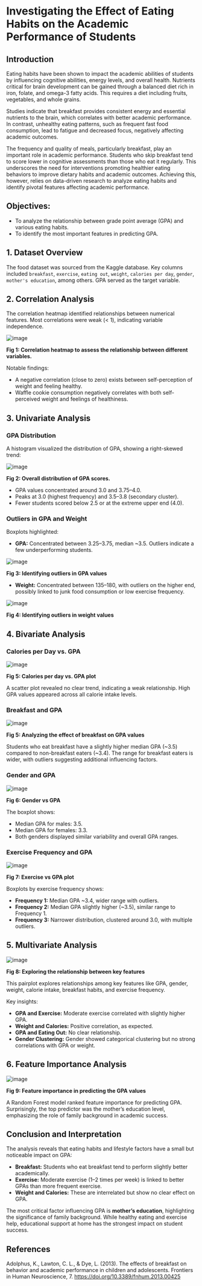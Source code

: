 # Investigating the Effect of Eating Habits on the Academic Performance of Students

## Introduction

Eating habits have been shown to impact the academic abilities of students by influencing cognitive abilities, energy levels, and overall health. Nutrients critical for brain development can be gained through a balanced diet rich in iron, folate, and omega-3 fatty acids. This requires a diet including fruits, vegetables, and whole grains.

Studies indicate that breakfast provides consistent energy and essential nutrients to the brain, which correlates with better academic performance. In contrast, unhealthy eating patterns, such as frequent fast food consumption, lead to fatigue and decreased focus, negatively affecting academic outcomes.

The frequency and quality of meals, particularly breakfast, play an important role in academic performance. Students who skip breakfast tend to score lower in cognitive assessments than those who eat it regularly. This underscores the need for interventions promoting healthier eating behaviors to improve dietary habits and academic outcomes. Achieving this, however, relies on data-driven research to analyze eating habits and identify pivotal features affecting academic performance.

## Objectives:
- To analyze the relationship between grade point average (GPA) and various eating habits.
- To identify the most important features in predicting GPA.

## 1. Dataset Overview

The food dataset was sourced from the Kaggle database. Key columns included `breakfast`, `exercise`, `eating out`, `weight`, `calories per day`, `gender`, `mother's education`, among others. GPA served as the target variable.


## 2. Correlation Analysis

The correlation heatmap identified relationships between numerical features. Most correlations were weak (< 1), indicating variable independence. 

![image](https://github.com/user-attachments/assets/0edc47d8-1e61-4f79-b53a-53695310acfd)

**Fig 1: Correlation heatmap to assess the relationship between different variables.**


Notable findings:
- A negative correlation (close to zero) exists between self-perception of weight and feeling healthy. 
- Waffle cookie consumption negatively correlates with both self-perceived weight and feelings of healthiness.


## 3. Univariate Analysis

### GPA Distribution
A histogram visualized the distribution of GPA, showing a right-skewed trend:

![image](https://github.com/user-attachments/assets/68621ff9-1179-441f-8b25-50201c7aa961)

**Fig 2: Overall distribution of GPA scores.**

- GPA values concentrated around 3.0 and 3.75–4.0.
- Peaks at 3.0 (highest frequency) and 3.5–3.8 (secondary cluster).
- Fewer students scored below 2.5 or at the extreme upper end (4.0).

### Outliers in GPA and Weight
Boxplots highlighted:
- **GPA:** Concentrated between 3.25–3.75, median ~3.5. Outliers indicate a few underperforming students.

![image](https://github.com/user-attachments/assets/08ca2401-80eb-4706-aa95-8308bcd12c40)

**Fig 3: Identifying outliers in GPA values**

- **Weight:** Concentrated between 135–180, with outliers on the higher end, possibly linked to junk food consumption or low exercise frequency.

![image](https://github.com/user-attachments/assets/03e625c6-bb49-4fd6-92ef-4906373a800a)

**Fig 4: Identifying outliers in weight values**

## 4. Bivariate Analysis

### Calories per Day vs. GPA

![image](https://github.com/user-attachments/assets/8bac249b-df19-4d45-a8c4-39085cbe7989)

**Fig 5: Calories per day vs. GPA plot**

A scatter plot revealed no clear trend, indicating a weak relationship. High GPA values appeared across all calorie intake levels.

### Breakfast and GPA

![image](https://github.com/user-attachments/assets/5c0ed4d1-8a8a-482d-88cb-d625d632eefa)

**Fig 5: Analyzing the effect of breakfast on GPA values**

Students who eat breakfast have a slightly higher median GPA (~3.5) compared to non-breakfast eaters (~3.4). The range for breakfast eaters is wider, with outliers suggesting additional influencing factors.

### Gender and GPA

![image](https://github.com/user-attachments/assets/9246c0f4-224f-42ff-a9c5-6bf0551e81d3)

**Fig 6: Gender vs GPA**

The boxplot shows:
- Median GPA for males: 3.5.
- Median GPA for females: 3.3.
- Both genders displayed similar variability and overall GPA ranges.

### Exercise Frequency and GPA

![image](https://github.com/user-attachments/assets/2a8ebacf-595a-4f04-8ca1-205ee0de5918)

**Fig 7: Exercise vs GPA plot**

Boxplots by exercise frequency shows:
- **Frequency 1:** Median GPA ~3.4, wider range with outliers.
- **Frequency 2:** Median GPA slightly higher (~3.5), similar range to Frequency 1.
- **Frequency 3:** Narrower distribution, clustered around 3.0, with multiple outliers.


## 5. Multivariate Analysis

![image](https://github.com/user-attachments/assets/e4b5101c-9f92-4873-ae21-d6dbbb762658)

**Fig 8: Exploring the relationship between key features**

This pairplot explores relationships among key features like GPA, gender, weight, calorie intake, breakfast habits, and exercise frequency. 

Key insights:
- **GPA and Exercise:** Moderate exercise correlated with slightly higher GPA.
- **Weight and Calories:** Positive correlation, as expected.
- **GPA and Eating Out:** No clear relationship.
- **Gender Clustering:** Gender showed categorical clustering but no strong correlations with GPA or weight.


## 6. Feature Importance Analysis

![image](https://github.com/user-attachments/assets/2f69c73d-04d3-4bb1-b434-dbc45d213d6b)

**Fig 9: Feature importance in predicting the GPA values**

A Random Forest model ranked feature importance for predicting GPA. Surprisingly, the top predictor was the mother’s education level, emphasizing the role of family background in academic success.


## Conclusion and Interpretation

The analysis reveals that eating habits and lifestyle factors have a small but noticeable impact on GPA:
- **Breakfast:** Students who eat breakfast tend to perform slightly better academically.
- **Exercise:** Moderate exercise (1–2 times per week) is linked to better GPAs than more frequent exercise.
- **Weight and Calories:** These are interrelated but show no clear effect on GPA.

The most critical factor influencing GPA is **mother’s education**, highlighting the significance of family background. While healthy eating and exercise help, educational support at home has the strongest impact on student success.

## References

Adolphus, K., Lawton, C. L., & Dye, L. (2013). The effects of breakfast on behavior and academic performance in children and adolescents. Frontiers in Human Neuroscience, 7. https://doi.org/10.3389/fnhum.2013.00425
